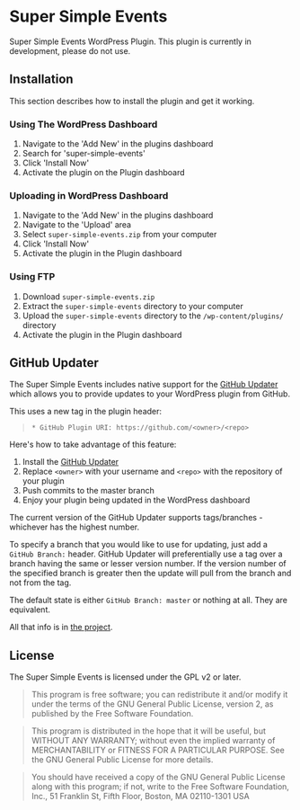 Super Simple Events
===================

Super Simple Events WordPress Plugin. This plugin is currently in development, please do not use.

## Installation

This section describes how to install the plugin and get it working.


### Using The WordPress Dashboard 

1. Navigate to the 'Add New' in the plugins dashboard
2. Search for 'super-simple-events'
3. Click 'Install Now'
4. Activate the plugin on the Plugin dashboard

### Uploading in WordPress Dashboard

1. Navigate to the 'Add New' in the plugins dashboard
2. Navigate to the 'Upload' area
3. Select `super-simple-events.zip` from your computer
4. Click 'Install Now'
5. Activate the plugin in the Plugin dashboard

### Using FTP 
1. Download `super-simple-events.zip`
2. Extract the `super-simple-events` directory to your computer
3. Upload the `super-simple-events` directory to the `/wp-content/plugins/` directory
4. Activate the plugin in the Plugin dashboard


## GitHub Updater

The Super Simple Events includes native support for the [GitHub Updater](https://github.com/afragen/github-updater) which allows you to provide updates to your WordPress plugin from GitHub.

This uses a new tag in the plugin header:

>  `* GitHub Plugin URI: https://github.com/<owner>/<repo>`

Here's how to take advantage of this feature:

1. Install the [GitHub Updater](https://github.com/afragen/github-updater)
2. Replace `<owner>` with your username and `<repo>` with the repository of your plugin
3. Push commits to the master branch
4. Enjoy your plugin being updated in the WordPress dashboard

The current version of the GitHub Updater supports tags/branches - whichever has the highest number.

To specify a branch that you would like to use for updating, just add a `GitHub Branch:` header. GitHub Updater will preferentially use a tag over a branch having the same or lesser version number. If the version number of the specified branch is greater then the update will pull from the branch and not from the tag.

The default state is either `GitHub Branch: master` or nothing at all. They are equivalent.

All that info is in [the project](https://github.com/afragen/github-updater).

## License

The Super Simple Events is licensed under the GPL v2 or later.

> This program is free software; you can redistribute it and/or modify
it under the terms of the GNU General Public License, version 2, as
published by the Free Software Foundation.

> This program is distributed in the hope that it will be useful,
but WITHOUT ANY WARRANTY; without even the implied warranty of
MERCHANTABILITY or FITNESS FOR A PARTICULAR PURPOSE.  See the
GNU General Public License for more details.

> You should have received a copy of the GNU General Public License
along with this program; if not, write to the Free Software
Foundation, Inc., 51 Franklin St, Fifth Floor, Boston, MA  02110-1301  USA